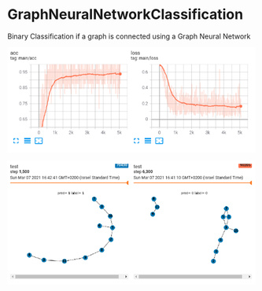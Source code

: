 # GraphNeuralNetworkClassification
Binary Classification if a graph is connected using a Graph Neural Network

![Intro](/imgs/Selection_207.png)

![Intro](/imgs/Selection_209.png)
